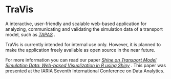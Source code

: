 # TraVis

A interactive, user-friendly and scalable web-based application for analyzing, communicating and validating the simulation data of a transport model, such as [_TAPAS_](https://www.dlr.de/vf/en/desktopdefault.aspx/tabid-12751/22270_read-29381)
. 

TraVis is currently intended for internal use only. However, it is planned to make the application freely available as open source in the near future. 

For more information you can read our paper [_Shine on Transport Model Simulation Data: Web-based Visualization in R using Shiny_](https://www.thinkmind.org/index.php?view=article&articleid=data_analytics_2018_5_20_60060)
. This paper was presented at the IARIA Seventh International Conference on Data Analytics.
